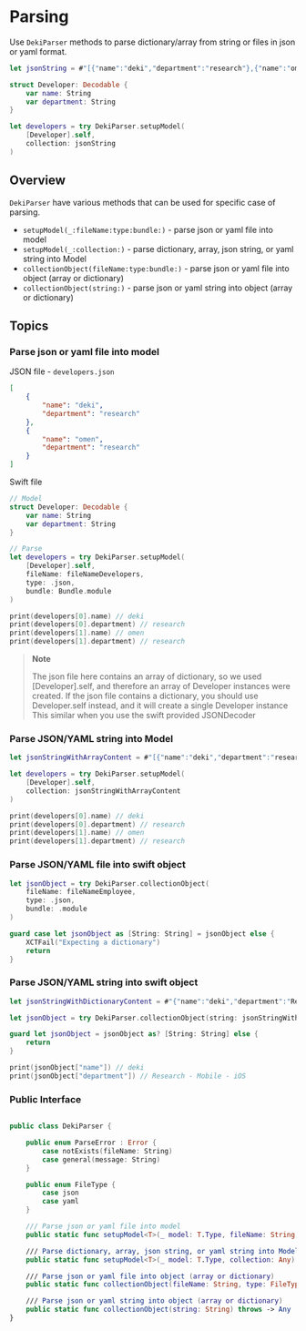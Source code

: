 # Parsing

Use `DekiParser` methods to parse dictionary/array from string or files in json or yaml format.

```swift
let jsonString = #"[{"name":"deki","department":"research"},{"name":"omen","department":"research"}]"#

struct Developer: Decodable {
    var name: String
    var department: String
}

let developers = try DekiParser.setupModel(
    [Developer].self,
    collection: jsonString
)
```

## Overview

`DekiParser` have various methods that can be used for specific case of parsing.

- `setupModel(_:fileName:type:bundle:)` - parse json or yaml file into model
- `setupModel(_:collection:)` - parse dictionary, array, json string, or yaml string into Model
- `collectionObject(fileName:type:bundle:)` - parse json or yaml file into object (array or dictionary)
- `collectionObject(string:)` - parse json or yaml string into object (array or dictionary)

## Topics

### Parse json or yaml file into model

JSON file - `developers.json`

```json
[
    {
        "name": "deki",
        "department": "research"
    },
    {
        "name": "omen",
        "department": "research"
    }
]
```

Swift file

```swift
// Model
struct Developer: Decodable {
    var name: String
    var department: String
}

// Parse
let developers = try DekiParser.setupModel(
    [Developer].self,
    fileName: fileNameDevelopers,
    type: .json,
    bundle: Bundle.module
)

print(developers[0].name) // deki
print(developers[0].department) // research
print(developers[1].name) // omen
print(developers[1].department) // research
```

> **Note**
> 
> The json file here contains an array of dictionary, so we used [Developer].self, and therefore an array of Developer instances were created. If the json file contains a dictionary, you should use Developer.self instead, and it will create a single Developer instance This similar when you use the swift provided JSONDecoder

### Parse JSON/YAML string into Model

```swift
let jsonStringWithArrayContent = #"[{"name":"deki","department":"research"},{"name":"omen","department":"research"}]"#

let developers = try DekiParser.setupModel(
    [Developer].self,
    collection: jsonStringWithArrayContent
)

print(developers[0].name) // deki
print(developers[0].department) // research
print(developers[1].name) // omen
print(developers[1].department) // research
```

### Parse JSON/YAML file into swift object

```swift
let jsonObject = try DekiParser.collectionObject(
    fileName: fileNameEmployee,
    type: .json,
    bundle: .module
)

guard case let jsonObject as [String: String] = jsonObject else {
    XCTFail("Expecting a dictionary")
    return
}
```

### Parse JSON/YAML string into swift object

```swift
let jsonStringWithDictionaryContent = #"{"name":"deki","department":"Research - Mobile - iOS"}"#

let jsonObject = try DekiParser.collectionObject(string: jsonStringWithDictionaryContent)

guard let jsonObject = jsonObject as? [String: String] else {
    return
} 

print(jsonObject["name"]) // deki
print(jsonObject["department"]) // Research - Mobile - iOS
```

### Public Interface

```swift

public class DekiParser {

    public enum ParseError : Error {
        case notExists(fileName: String)
        case general(message: String)
    }

    public enum FileType {
        case json
        case yaml
    }

    /// Parse json or yaml file into model
    public static func setupModel<T>(_ model: T.Type, fileName: String, type: FileType = .json, bundle: Bundle = Bundle.main) throws -> T where T : Decodable

    /// Parse dictionary, array, json string, or yaml string into Model
    public static func setupModel<T>(_ model: T.Type, collection: Any) throws -> T where T : Decodable

    /// Parse json or yaml file into object (array or dictionary)
    public static func collectionObject(fileName: String, type: FileType = .json, bundle: Bundle = Bundle.main) throws -> Any

    /// Parse json or yaml string into object (array or dictionary)
    public static func collectionObject(string: String) throws -> Any
}

```
